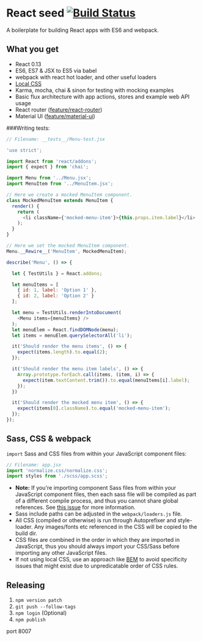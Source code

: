 # React seed [![Build Status](https://travis-ci.org/badsyntax/react-seed.svg?branch=master)](https://travis-ci.org/badsyntax/react-seed)

A boilerplate for building React apps with ES6 and webpack.

## What you get

* React 0.13
* ES6, ES7 & JSX to ES5 via babel
* webpack with react hot loader, and other useful loaders
* [Local CSS](https://github.com/webpack/css-loader#local-scope)
* Karma, mocha, chai & sinon for testing with mocking examples
* Basic flux architecture with app actions, stores and example web API usage
* React router ([feature/react-router](https://github.com/badsyntax/react-seed/tree/feature/react-router))
* Material UI ([feature/material-ui](https://github.com/badsyntax/react-seed/tree/feature/material-ui))

###Writing tests:

```js
// Filename: __tests__/Menu-test.jsx

'use strict';

import React from 'react/addons';
import { expect } from 'chai';

import Menu from '../Menu.jsx';
import MenuItem from '../MenuItem.jsx';

// Here we create a mocked MenuItem component.
class MockedMenuItem extends MenuItem {
  render() {
    return (
      <li className={'mocked-menu-item'}>{this.props.item.label}</li>
    );
  }
}

// Here we set the mocked MenuItem component.
Menu.__Rewire__('MenuItem', MockedMenuItem);

describe('Menu', () => {

  let { TestUtils } = React.addons;

  let menuItems = [
    { id: 1, label: 'Option 1' },
    { id: 2, label: 'Option 2' }
  ];

  let menu = TestUtils.renderIntoDocument(
    <Menu items={menuItems} />
  );
  let menuElem = React.findDOMNode(menu);
  let items = menuElem.querySelectorAll('li');

  it('Should render the menu items', () => {
    expect(items.length).to.equal(2);
  });

  it('Should render the menu item labels', () => {
    Array.prototype.forEach.call(items, (item, i) => {
      expect(item.textContent.trim()).to.equal(menuItems[i].label);
    });
  })

  it('Should render the mocked menu item', () => {
    expect(items[0].className).to.equal('mocked-menu-item');
  });
});

```

## Sass, CSS & webpack

`import` Sass and CSS files from within your JavaScript component files:

```js
// Filename: app.jsx
import 'normalize.css/normalize.css';
import styles from './scss/app.scss';
```

* **Note:** If you're importing component Sass files from within your JavaScript component files, then each sass file will be compiled as part of a different compile process, and thus you cannot share global references. See [this issue](https://github.com/jtangelder/sass-loader/issues/105) for more information.
* Sass include paths can be adjusted in the `webpack/loaders.js` file.
* All CSS (compiled or otherwise) is run through Autoprefixer and style-loader. Any images/fonts etc referenced in the CSS will be copied to the build dir.
* CSS files are combined in the order in which they are imported in JavaScript, thus
you should always import your CSS/Sass before importing any other JavaScript files.
* If not using local CSS, use an approach like [BEM](http://cssguidelin.es/#bem-like-naming) to avoid specificity
issues that might exist due to unpredicatable order of CSS rules.

## Releasing

1. `npm version patch`
2. `git push --follow-tags`
3. `npm login` (Optional)
4. `npm publish`

port 8007